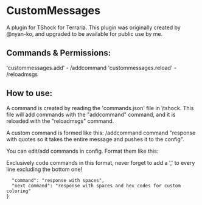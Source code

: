 # CustomMessages

A plugin for TShock for Terraria. This plugin was originally created by @nyan-ko, and upgraded to be available for public use by me.

## Commands & Permissions:

'custommessages.add' - /addcommand
'custommessages.reload' - /reloadmsgs

## How to use:

A command is created by reading the 'commands.json' file in \tshock. This file will add commands with the "addcommand" command, and it is reloaded with the "reloadmsgs" command.

A custom command is formed like this: /addcommand command "response with quotes so it takes the entire message and pushes it to the config".

You can edit/add commands in config. Format them like this:

Exclusively code commands in this format, never forget to add a ',' to every line excluding the bottom one!

```{
  "command": "response with spaces",
  "next command": "response with spaces and hex codes for custom coloring"
}

